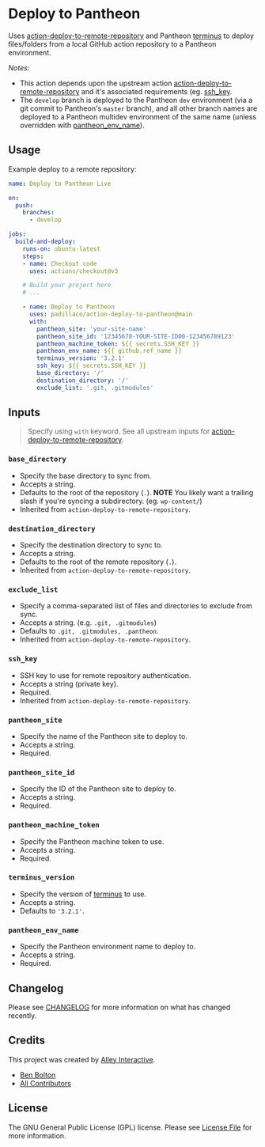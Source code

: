 # Deploy to Pantheon

Uses [action-deploy-to-remote-repository](https://github.com/padillaco/action-deploy-to-remote-repository) and Pantheon [terminus](https://docs.pantheon.io/terminus) to deploy files/folders from a local GitHub action repository to a Pantheon environment.

_Notes_:

- This action depends upon the upstream action [action-deploy-to-remote-repository](https://github.com/padillaco/action-deploy-to-remote-repository) and it's associated requirements (eg. [ssh_key](https://github.com/padillaco/action-deploy-to-remote-repository#ssh_key).
- The `develop` branch is deployed to the Pantheon `dev` environment (via a git commit to Pantheon's `master` branch), and all other branch names are deployed to a Pantheon multidev environment of the same name (unless overridden with [pantheon_env_name](#pantheon_env_name)).

## Usage

Example deploy to a remote repository:

```yml
name: Deploy to Pantheon Live

on:
  push:
    branches:
      - develop

jobs:
  build-and-deploy:
    runs-on: ubuntu-latest
    steps:
    - name: Checkout code
      uses: actions/checkout@v3

    # Build your project here
    # ...

    - name: Deploy to Pantheon
      uses: padillaco/action-deploy-to-pantheon@main
      with:
        pantheon_site: 'your-site-name'
        pantheon_site_id: '12345678-YOUR-SITE-ID00-123456789123'
        pantheon_machine_token: ${{ secrets.SSH_KEY }}
        pantheon_env_name: ${{ github.ref_name }}
		terminus_version: '3.2.1'
        ssh_key: ${{ secrets.SSH_KEY }}
		base_directory: '/'
        destination_directory: '/'
		exclude_list: '.git, .gitmodules'

```

## Inputs

> Specify using `with` keyword. See all upstream inputs for [action-deploy-to-remote-repository](https://github.com/padillaco/action-deploy-to-remote-repository).

### `base_directory`

- Specify the base directory to sync from.
- Accepts a string.
- Defaults to the root of the repository (`.`). **NOTE** You likely want a
  trailing slash if you're syncing a subdirectory. (eg. `wp-content/`)
- Inherited from `action-deploy-to-remote-repository`.

### `destination_directory`

- Specify the destination directory to sync to.
- Accepts a string.
- Defaults to the root of the remote repository (`.`).
- Inherited from `action-deploy-to-remote-repository`.

### `exclude_list`

- Specify a comma-separated list of files and directories to exclude from sync.
- Accepts a string. (e.g. `.git, .gitmodules`)
- Defaults to `.git, .gitmodules, .pantheon`.
- Inherited from `action-deploy-to-remote-repository`.

### `ssh_key`

- SSH key to use for remote repository authentication.
- Accepts a string (private key).
- Required.
- Inherited from `action-deploy-to-remote-repository`.

### `pantheon_site`

- Specify the name of the Pantheon site to deploy to.
- Accepts a string.
- Required.

### `pantheon_site_id`

- Specify the ID of the Pantheon site to deploy to.
- Accepts a string.
- Required.

### `pantheon_machine_token`

- Specify the Pantheon machine token to use.
- Accepts a string.
- Required.

### `terminus_version`

- Specify the version of [terminus](https://docs.pantheon.io/terminus) to use.
- Accepts a string.
- Defaults to `'3.2.1'`.

### `pantheon_env_name`

- Specify the Pantheon environment name to deploy to.
- Accepts a string.
- Required.

## Changelog

Please see [CHANGELOG](CHANGELOG.md) for more information on what has changed
recently.

## Credits

This project was created by [Alley Interactive](https://github.com/alleyinteractive).

- [Ben Bolton](https://github.com/benpbolton)
- [All Contributors](https://github.com/alleyinteractive/action-deploy-to-pantheon/graphs/contributors)

## License

The GNU General Public License (GPL) license. Please see [License File](LICENSE)
for more information.
